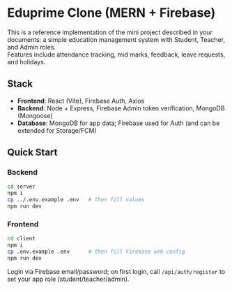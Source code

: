 # Eduprime Clone (MERN + Firebase)

This is a reference implementation of the mini project described in your documents: a simple education management system with Student, Teacher, and Admin roles.  
Features include attendance tracking, mid marks, feedback, leave requests, and holidays.

## Stack
- **Frontend**: React (Vite), Firebase Auth, Axios
- **Backend**: Node + Express, Firebase Admin token verification, MongoDB (Mongoose)
- **Database**: MongoDB for app data; Firebase used for Auth (and can be extended for Storage/FCM)

## Quick Start

### Backend
```bash
cd server
npm i
cp ../.env.example .env   # then fill values
npm run dev
```

### Frontend
```bash
cd client
npm i
cp .env.example .env      # then fill Firebase web config
npm run dev
```

Login via Firebase email/password; on first login, call `/api/auth/register` to set your app role (student/teacher/admin).
